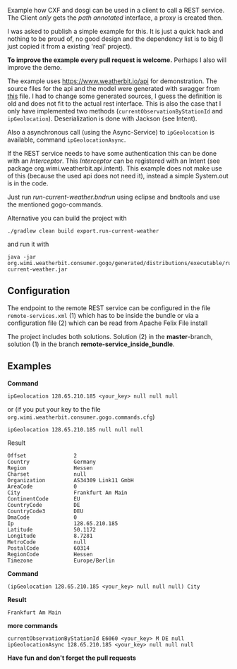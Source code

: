 Example how CXF and dosgi can be used in a client to call a REST service. The Client *only* gets the *path annotated* interface, a proxy is created then.

I was asked to publish a simple example for this. It is just a quick hack and nothing to be proud of, no good design and the dependency list is to big (I just copied it from a existing 'real' project).

**To improve the example every pull request is welcome.** Perhaps I also will improve the demo.

The example uses <https://www.weatherbit.io/api> for demonstration. The source files for the api and the model were generated with swagger from [this](https://raw.githubusercontent.com/APIs-guru/openapi-directory/master/APIs/weatherbit.io/2.0.0/swagger.yaml "") file. I had to change some generated sources, I guess the definition is old and does not fit to the actual rest interface.
This is also the case that I only have implemented two methods (`currentObservationByStationId` and `ipGeolocation`).
Deserialization is done with Jackson (see Intent).


Also a asynchronous call (using the Async-Service) to `ipGeolocation` is available, command `ipGeolocationAsync`.


If the REST service needs to have some authentication this can be done with an *Interceptor*. This *Interceptor* can be registered with an Intent (see package org.wimi.weatherbit.api.intent). This example does not make use of this (because the used api does not need it), instead a simple System.out is in the code.

Just run *run-current-weather.bndrun* using eclipse and bndtools and use the mentioned gogo-commands.

Alternative you can build the project with

	./gradlew clean build export.run-current-weather

and run it with

	java -jar org.wimi.weatherbit.consumer.gogo/generated/distributions/executable/run-current-weather.jar


## Configuration

The endpoint to the remote REST service can be configured in the file `remote-services.xml` (1) which has to be inside the bundle or via a configuration file (2) which can be read from Apache Felix File install


The project includes both solutions. Solution (2) in the **master**-branch, solution (1) in the branch **remote-service_inside_bundle**.
## Examples


**Command**

	ipGeolocation 128.65.210.185 <your_key> null null null

or (if you put your key to the file `org.wimi.weatherbit.consumer.gogo.commands.cfg`)

	ipGeolocation 128.65.210.185 null null null


Result

	Offset               2
	Country              Germany
	Region               Hessen
	Charset              null
	Organization         AS34309 Link11 GmbH
	AreaCode             0
	City                 Frankfurt Am Main
	ContinentCode        EU
	CountryCode          DE
	CountryCode3         DEU
	DmaCode              0
	Ip                   128.65.210.185
	Latitude             50.1172
	Longitude            8.7281
	MetroCode            null
	PostalCode           60314
	RegionCode           Hessen
	Timezone             Europe/Berlin


**Command**

	(ipGeolocation 128.65.210.185 <your_key> null null null) City

**Result**

	Frankfurt Am Main


**more commands**

	currentObservationByStationId E6060 <your_key> M DE null
	ipGeolocationAsync 128.65.210.185 <your_key> null null null

**Have fun and don't forget the pull requests**


